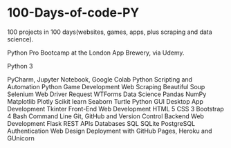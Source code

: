 # 100-Days-of-code-PY
100 projects in 100 days(websites, games, apps, plus scraping and data science).

Python Pro Bootcamp at the London App Brewery, via Udemy.

Python 3

PyCharm, Jupyter Notebook, Google Colab
Python Scripting and Automation
Python Game Development
Web Scraping
Beautiful Soup
Selenium Web Driver
Request
WTForms
Data Science
Pandas
NumPy
Matplotlib
Plotly
Scikit learn
Seaborn
Turtle
Python GUI Desktop App Development
Tkinter
Front-End Web Development
HTML 5
CSS 3
Bootstrap 4
Bash Command Line
Git, GitHub and Version Control
Backend Web Development
Flask
REST
APIs
Databases
SQL
SQLite
PostgreSQL
Authentication
Web Design
Deployment with GitHub Pages, Heroku and GUnicorn
